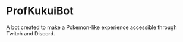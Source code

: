 # ProfKukuiBot
A bot created to make a Pokemon-like experience accessible through Twitch and Discord.
